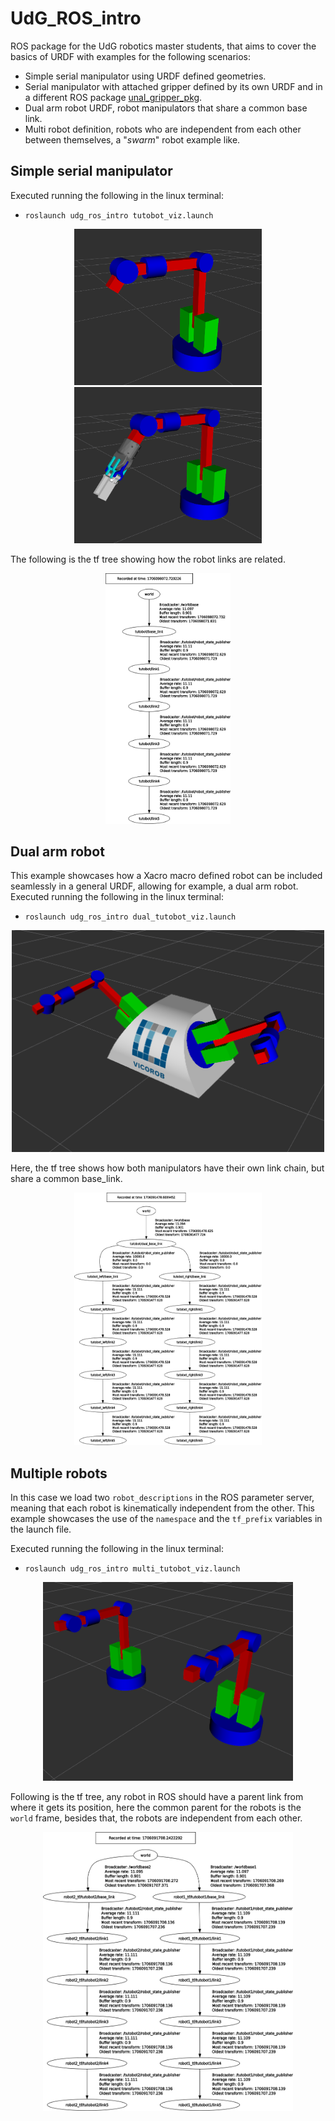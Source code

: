 # UdG_ROS_intro

ROS package for the UdG robotics master students, that aims to cover the basics of URDF with examples for the following scenarios:
- Simple serial manipulator using URDF defined geometries.
- Serial manipulator with attached gripper defined by its own URDF and in a different ROS package [unal_gripper_pkg](https://github.com/GitSRealpe/unal_gripper).
- Dual arm robot URDF, robot manipulators that share a common base link.
- Multi robot definition, robots who are independent from each other between themselves, a "*swarm*" robot example like.

## Simple serial manipulator

Executed running the following in the linux terminal:
- <code>roslaunch udg_ros_intro tutobot_viz.launch</code>
<p float="left" align="middle">
  <img src="/media/tutobot.png" width="300" height="250"/>
  <img src="/media/tutobot_gripper.png" width="300" height="250"/> 
</p>

The following is the tf tree showing how the robot links are related.
<p align="middle">
    <img src="/media/frames.png" width="200"/>    
</p>

## Dual arm robot

This example showcases how a Xacro macro defined robot can be included seamlessly in a general URDF, allowing for example, a dual arm robot.
Executed running the following in the linux terminal:
- <code>roslaunch udg_ros_intro dual_tutobot_viz.launch</code>
<p float="left" align="middle">
  <img src="/media/dualbot.png" width="500"/>
</p>

Here, the tf tree shows how both manipulators have their own link chain, but share a common base_link.
<p align="middle">
    <img src="/media/frames_dual.png" width="300"/>    
</p>

## Multiple robots
In this case we load two `robot_descriptions` in the ROS parameter server, meaning that each robot is kinematically independent from the other.
This example showcases the use of the `namespace` and the `tf_prefix` variables in the launch file.

Executed running the following in the linux terminal:
- <code>roslaunch udg_ros_intro multi_tutobot_viz.launch</code>

<p float="left" align="middle">
  <img src="/media/multibot.png" width="400"/> 
</p>

Following is the tf tree, any robot in ROS should have a parent link from where it gets its position, here the common parent for the robots is the `world` frame, besides that, the robots are independent from each other.

<p align="middle">
    <img src="/media/frames_multi.png" width="400"/>    
</p>

